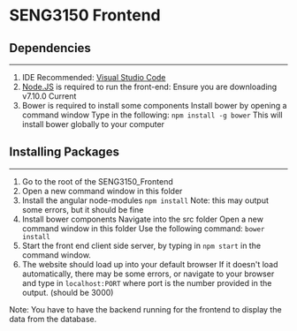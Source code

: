 # SENG3150 Frontend
## Dependencies
------
1. IDE Recommended: [Visual Studio Code](https://code.visualstudio.com/Download)
2. [Node.JS](https://nodejs.org/en/) is required to run the front-end:
Ensure you are downloading v7.10.0 Current
3. Bower is required to install some components
Install bower by opening a command window
Type in the following:
`npm install -g bower`
This will install bower globally to your computer

## Installing Packages
------
1. Go to the root of the SENG3150_Frontend
2. Open a new command window in this folder
3. Install the angular node-modules
`npm install`
Note: this may output some errors, but it should be fine
4. Install bower components
Navigate into the src folder
Open a new command window in this folder
Use the following command: `bower install`
5. Start the front end client side server, by typing in `npm start` in the command window.
6. The website should load up into your default browser
If it doesn't load automatically, there may be some errors, or navigate to your browser and type in `localhost:PORT`
    where port is the number provided in the output. (should be 3000)
	
Note: You have to have the backend running for the frontend to display the data from the database.